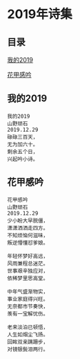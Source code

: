 # 2019年诗集

## 目录

[我的2019](#我的2019)

[花甲感吟](#花甲感吟)



## 我的2019

~~~
我的2019
山野顽石
2019.12.29
碌碌三百天，
无为加六十。
剩余五个日，
兴起吟小诗。
~~~

## 花甲感吟

~~~
花甲感吟
山野顽石
2019.12.29
少小盼大早脱僵，
潇潇洒洒走四方。
不知烦恼何滋味，
叛逆懵懂怼爹娘。

年轻怀梦好高远，
风雨兼程总迷茫。
世事艰辛独应对，
依稀梦里思高堂。

中年气盛渐物实，
事业家庭得兴旺。
无奈都市节奏快，
羡有一宝解忧伤。

老来淡泊已顿悟，
人生如烟尘飞扬。
回眸双亲蹒跚步，
对镜银鬓泪两行。

~~~

